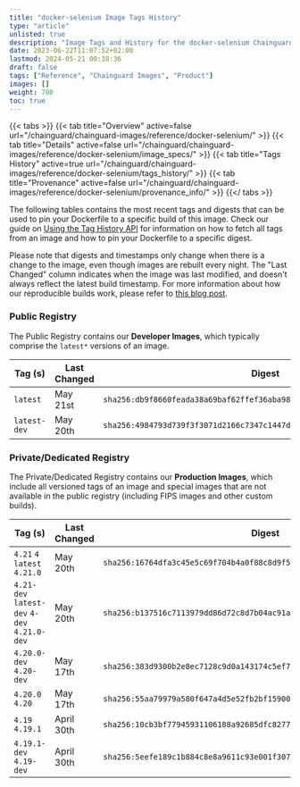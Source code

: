 ```yaml
---
title: "docker-selenium Image Tags History"
type: "article"
unlisted: true
description: "Image Tags and History for the docker-selenium Chainguard Image"
date: 2023-06-22T11:07:52+02:00
lastmod: 2024-05-21 00:38:36
draft: false
tags: ["Reference", "Chainguard Images", "Product"]
images: []
weight: 700
toc: true
---
```


{{< tabs >}}
{{< tab title="Overview" active=false url="/chainguard/chainguard-images/reference/docker-selenium/" >}}
{{< tab title="Details" active=false url="/chainguard/chainguard-images/reference/docker-selenium/image_specs/" >}}
{{< tab title="Tags History" active=true url="/chainguard/chainguard-images/reference/docker-selenium/tags_history/" >}}
{{< tab title="Provenance" active=false url="/chainguard/chainguard-images/reference/docker-selenium/provenance_info/" >}}
{{</ tabs >}}

The following tables contains the most recent tags and digests that can be used to pin your Dockerfile to a specific build of this image. Check our guide on [Using the Tag History API](/chainguard/chainguard-images/using-the-tag-history-api/) for information on how to fetch all tags from an image and how to pin your Dockerfile to a specific digest.

Please note that digests and timestamps only change when there is a change to the image, even though images are rebuilt every night. The "Last Changed" column indicates when the image was last modified, and doesn't always reflect the latest build timestamp. For more information about how our reproducible builds work, please refer to [this blog post](https://www.chainguard.dev/unchained/reproducing-chainguards-reproducible-image-builds).

### Public Registry
The Public Registry contains our **Developer Images**, which typically comprise the `latest*` versions of an image.

| Tag (s)       | Last Changed | Digest                                                                    |
|---------------|--------------|---------------------------------------------------------------------------|
|  `latest`     | May 21st     | `sha256:db9f8660feada38a69baf62ffef36aba9848402a1f00f5a3f62ae61f10490dff` |
|  `latest-dev` | May 20th     | `sha256:4984793d739f3f3071d2166c7347c1447d0bd5b433a0e78c1d318d025290037b` |


### Private/Dedicated Registry
The Private/Dedicated Registry contains our **Production Images**, which include all versioned tags of an image and special images that are not available in the public registry (including FIPS images and other custom builds).

| Tag (s)                                       | Last Changed | Digest                                                                    |
|-----------------------------------------------|--------------|---------------------------------------------------------------------------|
|  `4.21` `4` `latest` `4.21.0`                 | May 20th     | `sha256:16764dfa3c45e5c69f704b4a0f88c8d9f55d266ca4162fdf17b300066dc370ef` |
|  `4.21-dev` `latest-dev` `4-dev` `4.21.0-dev` | May 20th     | `sha256:b137516c7113979dd86d72c8d7b04ac91a6617f7c0e43568a35993ad09ddf9b9` |
|  `4.20.0-dev` `4.20-dev`                      | May 17th     | `sha256:383d9300b2e8ec7128c9d0a143174c5ef7ae850dab621679211f30f720c9772f` |
|  `4.20.0` `4.20`                              | May 17th     | `sha256:55aa79979a580f647a4d5e52fb2bf15900e30b60827899de2fe0bd428da9dc0b` |
|  `4.19` `4.19.1`                              | April 30th   | `sha256:10cb3bf77945931106188a92685dfc82777c9380be382a60639b8ca7d5427ef5` |
|  `4.19.1-dev` `4.19-dev`                      | April 30th   | `sha256:5eefe189c1b884c8e8a9611c93e001f307b7405918c5c73efa57234da1431d1d` |

